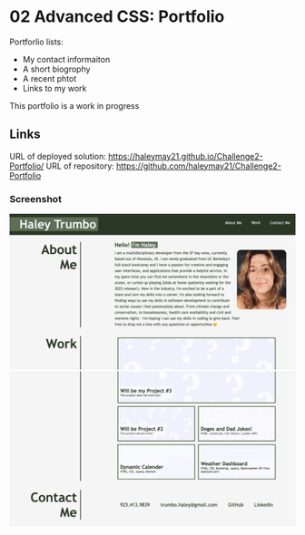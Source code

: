 # 02 Advanced CSS: Portfolio

Portforlio lists:

- My contact informaiton
- A short biogrophy
- A recent phtot
- Links to my work

This portfolio is a work in progress

## Links

URL of deployed solution: https://haleymay21.github.io/Challenge2-Portfolio/
URL of repository: https://github.com/haleymay21/Challenge2-Portfolio

### Screenshot

![Screenshot of Portfolio](./assets/Screen%20Shot%202022-11-19%20at%203.25.19%20PM.png)
![Screenshot of Portfolio](./assets/Screen%20Shot%202022-11-19%20at%203.25.30%20PM.png)
